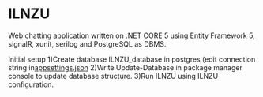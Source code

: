 # ILNZU
Web chatting application written on .NET CORE 5 using Entity Framework 5, signalR, xunit, serilog and PostgreSQL as DBMS.

Initial setup
1)Create database ILNZU_database in postgres (edit connection string in[appsettings.json](https://github.com/slavkokp/ILNZU/blob/master/ILNZU/ILNZU/appsettings.json)
2)Write Update-Database in package manager console to update database structure.
3)Run ILNZU using ILNZU configuration.

